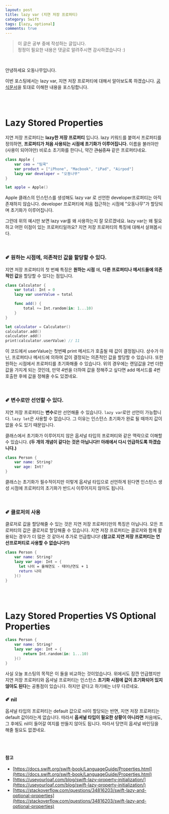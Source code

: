 ```yaml
---
layout: post
title: lazy var (지연 저장 프로퍼티)
category: Swift
tags: [lazy, optional]
comments: true
---
```


>이 글은 공부 중에 작성하는 글입니다.       
>정정이 필요한 내용은 댓글로 알려주시면 감사하겠습니다 :)

<br>

안녕하세요 오동나무입니다.  <br>

이번 포스팅에서는 lazy var, 지연 저장 프로퍼티에 대해서 알아보도록 하겠습니다. [공식문서](https://docs.swift.org/swift-book/LanguageGuide/Properties.html)을 토대로 이해한 내용을 포스팅합니다.

<br>
<br>

# Lazy Stored Properties
지연 저장 프로퍼티는 **lazy한 저장 프로퍼티** 입니다. lazy 키워드를 붙여서 프로퍼티를 정의하면, **프로퍼티가 처음 사용되는 시점에 초기화가 이루어집니다.** 이름을 불러야만(사용이 되어야만) 비로소 초기화를 한다니, 약간 ~~관심종자~~ 같은 프로퍼티네요.

```swift
class Apple {
    var ceo = "팀쿡"
    var product = ["iPhone", "Macbook", "iPad", "Airpod"]
    lazy var developer = "오동나무"
}

let apple = Apple()
```

Apple 클래스의 인스턴스를 생성해도 lazy var 로 선언한 developer프로퍼티는 아직 존재하지 않습니다. developer 프로퍼티에 처음 접근하는 시점에 "오동나무"가 할당되며 초기화가 이루어집니다. <br>

그런데 위의 예시만 보면 lazy var를 왜 사용하는지 잘 모르겠네요. lazy var는 왜 필요하고 어떤 이점이 있는 프로퍼티일까요? 지연 저장 프로퍼티의 특징에 대해서 살펴봅시다.

<br>

### ✐ 원하는 시점에, 의존적인 값을 할당할 수 있다.
지연 저장 프로퍼티의 첫 번째 특징은 **원하는 시점** 에, **다른 프로퍼티나 메서드들에 의존적인 값**을 할당할 수 있다는 점입니다.

```swift
class Calculator {
    var total: Int = 0
    lazy var userValue = total

    func add() {
        total += Int.random(in: 1...10)
    }
}

let calculator = Calculator()
calculator.add()
calculator.add()
print(calculator.userValue) // 11
```

이 코드에서 userValue는 첫번째 print 메서드가 호출될 때 값이 결정됩니다. 상수가 아닌, 프로퍼티나 메서드에 의하여 값이 결정되는 의존적인 값을 할당할 수 있습니다. 또한 원하는 시점에서 프로퍼티를 초기화해줄 수 있습니다. 위의 경우에는 랜덤값을 2번 더한 값을 가지게 되는 것인데, 만약 4번을 더하여 값을 정해주고 싶다면 add 메서드를 4번  호출한 후에 값을 정해줄 수도 있겠네요.

<br>

### ✐ 변수로만 선언할 수 있다.
지연 저장 프로퍼티는 **변수**로만 선언해줄 수 있습니다. `lazy var`로만  선언이 가능합니다. `lazy let`은 사용할 수 없습니다. 그 이유는 인스턴스 초기화가 완료 될 때까지 값이 없을 수도 있기 때문입니다. <br>

클래스에서 초기화가 이루어지지 않은 옵셔널 타입의 프로퍼티와 같은 맥락으로 이해할 수 있습니다. **(두 개의 개념이 같다는 것은 아닙니다!! 아래에서 다시 언급하도록  하겠습니다.)**

```swift
class Person {
    var name: String?
    var age: Int?
}
```

클래스는 초기화가 필수적이지만 이렇게 옵셔널 타입으로 선언하게 된다면 인스턴스 생성 시점에 프로퍼티의 초기화가 반드시 이루어지지 않아도 됩니다.

<br>

### ✐ 클로저의 사용
클로저로 값을 할당해줄  수  있는 것은 지연  저장 프로퍼티만의 특징은 아닙니다. 모든 프로퍼티의 값은  클로저로 할당해줄 수 있습니다. 지연 저장 프로퍼티는 클로저와 함께 활용되는 경우가 더  많은 것 같아서 추가로  언급합니다!  **(참고로 지연 저장 프로퍼티는 연산프로퍼티로 사용할 수 없습니다!!)**

```swift
class Person {
    var name: String?
    lazy var age: Int = {
      let 나이 = 올해연도 - 태어난연도 + 1
      return 나이
    }()
}
```

<br>
<br>

# Lazy Stored Properties VS Optional Properties

```swift
class Person {
    var name: String?
    lazy var age: Int = {
        return Int.random(in: 1...10)
    }()
}
```

사실 오늘 포스팅의 목적은 이 둘을 비교하는 것이었습니다. 위에서도 잠깐 언급했지만 지연 저장 프로퍼티와 옵셔널 프로퍼티는 인스턴스 **초기화 시점에 값이 초기화되어 있지 않아도 된다**는 공통점이 있습니다. 하지만 같다고 하기에는 너무 다르네요.
<br>

### ✐ nil
옵셔널 타입의 프로퍼티는 default 값으로 nil이 할당되는 반면, 지연 저장 프로퍼티는 default 값이라는게 없습니다. 따라서 **옵셔널 타입이 필요한 상황이 아니라면** 처음에도, 그 후에도 nil이 들어갈 여지를 만들지 않아도 됩니다. 따라서 당연히 옵셔널 바인딩을 해줄 필요도 없겠네요.

<br>
<br>





#### 참고
- [https://docs.swift.org/swift-book/LanguageGuide/Properties.html](https://docs.swift.org/swift-book/LanguageGuide/Properties.html)
- [https://useyourloaf.com/blog/swift-lazy-property-initialization/](https://useyourloaf.com/blog/swift-lazy-property-initialization/)
- [https://stackoverflow.com/questions/34816203/swift-lazy-and-optional-properties](https://stackoverflow.com/questions/34816203/swift-lazy-and-optional-properties)
<br>
<br>
